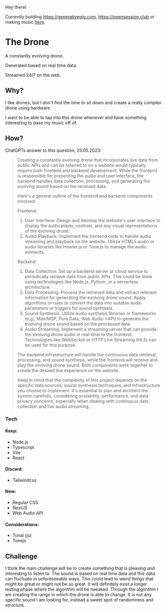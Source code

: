 Hey there!

Currently building https://generativegig.com, https://opensession.club or making music [here](https://www.youtube.com/channel/UC7nKgwyOW6FkC3HxEnxHxJg).

# The Drone

A constantly evolving drone.

Generated based on real time data.

Streamed 24/7 on the web.

## Why?

I like drones, but I don't find the time to sit down and create a really complex drone using hardware.

I want to be able to tap into this drone whenever and have something interesting to base my music off of.

## How?

ChatGPTs answer to this question, 25.05.2023:

> Creating a constantly evolving drone that incorporates live data from public APIs and can be listened to on a website would typically require both frontend and backend development. While the frontend is responsible for presenting the audio and user interface, the backend handles data collection, processing, and generating the evolving sound based on the received data.
>
> Here's a general outline of the frontend and backend components involved:
>
> Frontend:
>
> 1.  User Interface: Design and develop the website's user interface to display the audio player, controls, and any visual representations of the evolving drone.
> 2.  Audio Playback: Implement the frontend code to handle audio streaming and playback on the website. Utilize HTML5 audio or audio libraries like Howler.js or Tone.js to manage the audio elements.
>
> Backend:
>
> 1.  Data Collection: Set up a backend server or cloud service to periodically retrieve data from public APIs. This could be done using technologies like Node.js, Python, or a serverless architecture.
> 2.  Data Processing: Process the retrieved data and extract relevant information for generating the evolving drone sound. Apply algorithms or rules to convert the data into suitable audio parameters or triggers for sound synthesis.
> 3.  Sound Synthesis: Utilize audio synthesis libraries or frameworks (e.g., Max/MSP, Pure Data, Web Audio >API) to generate the evolving drone sound based on the processed data.
> 4.  Audio Streaming: Implement a streaming server that can provide the evolving drone audio in real-time to the frontend. Technologies like WebSocket or HTTP Live Streaming (HLS) can be used for this purpose.
>
> The backend infrastructure will handle the continuous data retrieval, processing, and sound synthesis, while the frontend will receive and play the evolving drone sound. Both components work together to create the desired live experience on the website.
>
> Keep in mind that the complexity of this project depends on the specific data sources, sound synthesis techniques, and infrastructure you choose to implement. It's essential to plan and architect the system carefully, considering scalability, performance, and data privacy concerns, especially when dealing with continuous data collection and live audio streaming.

### Tech

#### Keep:

- Node.js
- Typescript
- Vite
- React

#### Discard:

- Tailwindcss

#### New:

- Regular CSS
- NestJS
- Web Audio API

#### Considerations:

- Tonal (js)
- Tonejs

## Challenge

I think the main challenge will be to create something that is pleasing and interesting to listen to. The sound is based on real time data and this data can fluctuate in unforeseeable ways. This could lead to weird things that might be great or might not be so great. It will definitely exist a longer testing phase where the algorithm will be tweaked. Through the algorithm I am creating the range in which the drone is able to change. It is not any specific sound I am looking for, instead a sweet spot of randomness and structure.
